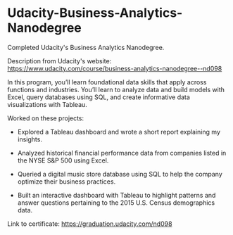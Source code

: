 # Udacity-Business-Analytics-Nanodegree

Completed Udacity's Business Analytics Nanodegree. 

Description from Udacity's website: https://www.udacity.com/course/business-analytics-nanodegree--nd098

In this program, you’ll learn foundational data skills that apply across functions and industries. You’ll learn to analyze data and build models with Excel, query databases using SQL, and create informative data visualizations with Tableau.

Worked on these projects:

- Explored a Tableau dashboard and wrote a short report explaining my insights.

- Analyzed historical financial performance data from companies listed in the NYSE S&P 500 using Excel.

- Queried a digital music store database using SQL to help the company optimize their business practices.

- Built an interactive dashboard with Tableau to highlight patterns and answer questions pertaining to the 2015 U.S. Census demographics data.

Link to certificate: https://graduation.udacity.com/nd098
